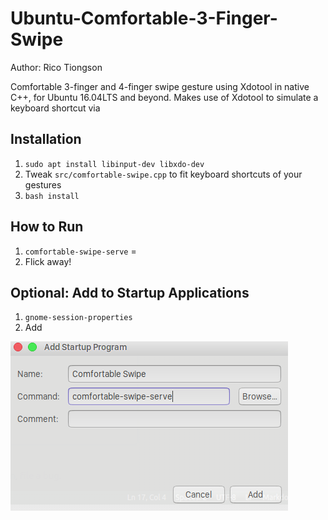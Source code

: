 # Ubuntu-Comfortable-3-Finger-Swipe
Author: Rico Tiongson  

Comfortable 3-finger and 4-finger swipe gesture using Xdotool in native C++, for Ubuntu 16.04LTS and beyond. Makes use of Xdotool to simulate a keyboard shortcut via

## Installation
1. `sudo apt install libinput-dev libxdo-dev`
2. Tweak `src/comfortable-swipe.cpp` to fit keyboard shortcuts of your gestures
3. `bash install`

## How to Run
1. `comfortable-swipe-serve` =
2. Flick away!

## Optional: Add to Startup Applications
1. `gnome-session-properties`
2. Add

  ![Comfortable Swipe](img/sample.png)